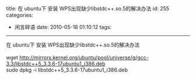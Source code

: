 title: 在 ubuntu下 安装 WPS出现缺少libstdc++.so.5的解决办法
id: 255
categories:
  - 闲言碎语
date: 2010-05-18 01:10:12
tags:
---

在 ubuntu下 安装 WPS出现缺少libstdc++.so.5的解决办法
</br>
</br>wget http://mirrors.kernel.org/ubuntu/pool/universe/g/gcc-3.3/libstdc++5_3.3.6-17ubuntu1_i386.deb
</br>sudo dpkg -i libstdc++5_3.3.6-17ubuntu1_i386.deb
</br>